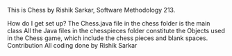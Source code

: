 This is Chess by Rishik Sarkar, Software Methodology 213.

How do I get set up?
The Chess.java file in the chess folder is the main class
All the Java files in the chesspieces folder constitute the Objects used in the Chess game, which include the chess pieces and blank spaces.
Contribution
All coding done by Rishik Sarkar
